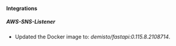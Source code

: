 
#### Integrations

##### AWS-SNS-Listener

- Updated the Docker image to: *demisto/fastapi:0.115.8.2108714*.